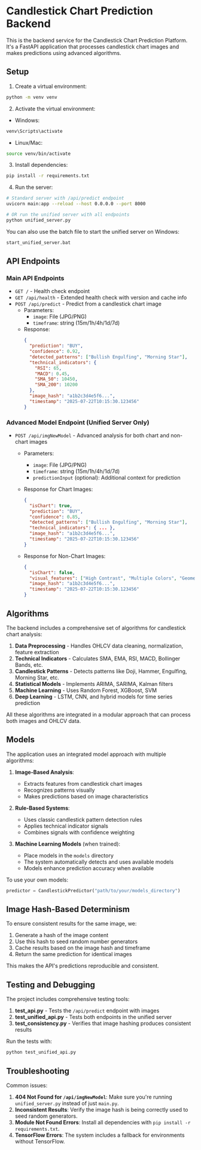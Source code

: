 # Candlestick Chart Prediction Backend

This is the backend service for the Candlestick Chart Prediction Platform. It's a FastAPI application that processes candlestick chart images and makes predictions using advanced algorithms.

## Setup

1. Create a virtual environment:

```bash
python -m venv venv
```

2. Activate the virtual environment:

- Windows:
```bash
venv\Scripts\activate
```

- Linux/Mac:
```bash
source venv/bin/activate
```

3. Install dependencies:

```bash
pip install -r requirements.txt
```

4. Run the server:

```bash
# Standard server with /api/predict endpoint
uvicorn main:app --reload --host 0.0.0.0 --port 8000

# OR run the unified server with all endpoints
python unified_server.py
```

You can also use the batch file to start the unified server on Windows:

```bash
start_unified_server.bat
```

## API Endpoints

### Main API Endpoints

- `GET /` - Health check endpoint
- `GET /api/health` - Extended health check with version and cache info
- `POST /api/predict` - Predict from a candlestick chart image
  - Parameters:
    - `image`: File (JPG/PNG)
    - `timeframe`: string (15m/1h/4h/1d/7d)
  - Response:
    ```json
    {
      "prediction": "BUY",
      "confidence": 0.92,
      "detected_patterns": ["Bullish Engulfing", "Morning Star"],
      "technical_indicators": {
        "RSI": 65,
        "MACD": 0.45,
        "SMA_50": 10450,
        "SMA_200": 10200
      },
      "image_hash": "a1b2c3d4e5f6...",
      "timestamp": "2025-07-22T10:15:30.123456"
    }
    ```

### Advanced Model Endpoint (Unified Server Only)

- `POST /api/imgNewModel` - Advanced analysis for both chart and non-chart images
  - Parameters:
    - `image`: File (JPG/PNG)
    - `timeframe`: string (15m/1h/4h/1d/7d)
    - `predictionInput` (optional): Additional context for prediction
  
  - Response for Chart Images:
    ```json
    {
      "isChart": true,
      "prediction": "BUY",
      "confidence": 0.85,
      "detected_patterns": ["Bullish Engulfing", "Morning Star"],
      "technical_indicators": { ... },
      "image_hash": "a1b2c3d4e5f6...",
      "timestamp": "2025-07-22T10:15:30.123456"
    }
    ```
  
  - Response for Non-Chart Images:
    ```json
    {
      "isChart": false,
      "visual_features": ["High Contrast", "Multiple Colors", "Geometric Shapes"],
      "image_hash": "a1b2c3d4e5f6...",
      "timestamp": "2025-07-22T10:15:30.123456"
    }
    ```

## Algorithms

The backend includes a comprehensive set of algorithms for candlestick chart analysis:

1. **Data Preprocessing** - Handles OHLCV data cleaning, normalization, feature extraction
2. **Technical Indicators** - Calculates SMA, EMA, RSI, MACD, Bollinger Bands, etc.
3. **Candlestick Patterns** - Detects patterns like Doji, Hammer, Engulfing, Morning Star, etc.
4. **Statistical Models** - Implements ARIMA, SARIMA, Kalman filters
5. **Machine Learning** - Uses Random Forest, XGBoost, SVM
6. **Deep Learning** - LSTM, CNN, and hybrid models for time series prediction

All these algorithms are integrated in a modular approach that can process both images and OHLCV data.

## Models

The application uses an integrated model approach with multiple algorithms:

1. **Image-Based Analysis**: 
   - Extracts features from candlestick chart images
   - Recognizes patterns visually
   - Makes predictions based on image characteristics

2. **Rule-Based Systems**:
   - Uses classic candlestick pattern detection rules
   - Applies technical indicator signals
   - Combines signals with confidence weighting

3. **Machine Learning Models** (when trained):
   - Place models in the `models` directory
   - The system automatically detects and uses available models
   - Models enhance prediction accuracy when available

To use your own models:

```python
predictor = CandlestickPredictor("path/to/your/models_directory")
```

## Image Hash-Based Determinism

To ensure consistent results for the same image, we:

1. Generate a hash of the image content
2. Use this hash to seed random number generators
3. Cache results based on the image hash and timeframe
4. Return the same prediction for identical images

This makes the API's predictions reproducible and consistent.

## Testing and Debugging

The project includes comprehensive testing tools:

1. **test_api.py** - Tests the `/api/predict` endpoint with images
2. **test_unified_api.py** - Tests both endpoints in the unified server
3. **test_consistency.py** - Verifies that image hashing produces consistent results

Run the tests with:

```bash
python test_unified_api.py
```

## Troubleshooting

Common issues:

1. **404 Not Found for `/api/imgNewModel`**: Make sure you're running `unified_server.py` instead of just `main.py`.
2. **Inconsistent Results**: Verify the image hash is being correctly used to seed random generators.
3. **Module Not Found Errors**: Install all dependencies with `pip install -r requirements.txt`.
4. **TensorFlow Errors**: The system includes a fallback for environments without TensorFlow.

